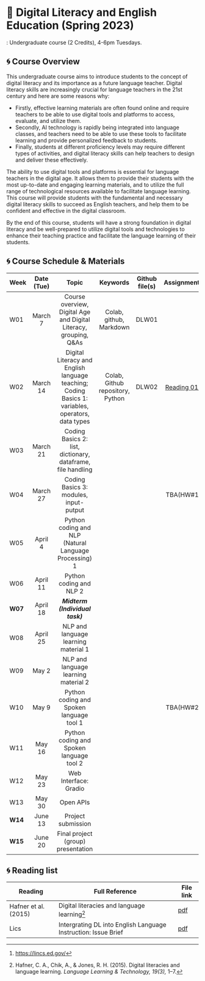 # 🌱 Digital Literacy and English Education (Spring 2023)

: Undergraduate course (2 Credits), 4-6pm Tuesdays.

## 🌀 Course Overview

This undergraduate course aims to introduce students to the concept of digital literacy and its importance as a future language teacher. Digital literacy skills are increasingly crucial for language teachers in the 21st century and here are some reasons why:

- Firstly, effective learning materials are often found online and require teachers to be able to use digital tools and platforms to access, evaluate, and utilize them.  
- Secondly, AI technology is rapidly being integrated into language classes, and teachers need to be able to use these tools to facilitate learning and provide personalized feedback to students. 
- Finally, students at different proficiency levels may require different types of activities, and digital literacy skills can help teachers to design and deliver these effectively.

The ability to use digital tools and platforms is essential for language teachers in the digital age. It allows them to provide their students with the most up-to-date and engaging learning materials, and to utilize the full range of technological resources available to facilitate language learning. This course will provide students with the fundamental and necessary digital literacy skills to succeed as English teachers, and help them to be confident and effective in the digital classroom. 

By the end of this course, students will have a strong foundation in digital literacy and be well-prepared to utilize digital tools and technologies to enhance their teaching practice and facilitate the language learning of their students.

## 🌀 Course Schedule & Materials

|Week|Date (Tue)|Topic| Keywords | Github file(s)|Assignments|
|--|:--:|:--:|:--:|:--:|:--:|
|W01|March 7 |Course overview, Digital Age and Digital Literacy, grouping, Q&As |Colab, github, Markdown | DLW01| |  
|W02|March 14|Digital Literacy and English language teaching; Coding Basics 1: variables, operators, data types|Colab, Github repository, Python| DLW02|[Reading 01](https://www.researchgate.net/publication/285926202_Digital_literacies_and_language_learning)[^1]|
|W03|March 21|Coding Basics 2: list, dictionary, dataframe, file handling||||
|W04|March 27|Coding Basics 3: modules, input-putput|||TBA(HW#1)|
|W05|April 4|Python coding and NLP (Natural Language Processing) 1 ||||
|W06|April 11|Python coding and NLP 2|||
|**W07**|April 18|**_Midterm (Individual task)_**||||
|W08|April 25|NLP and language learning material 1||||
|W09|May 2|NLP and language learning material 2||||
|W10|May 9|Python coding and Spoken language tool 1|||TBA(HW#2)|
|W11|May 16|Python coding and Spoken language tool 2||||
|W12|May 23|Web Interface: Gradio||||
|W13|May 30|Open APIs||||
|**W14**|June 13|Project submission||||
|**W15**|June 20|Final project (group) presentation||||

## 🌀 Reading list

|Reading|Full Reference|File link|
|--|--|--|
|Hafner et al. (2015)|Digital literacies and language learning[^2] |[pdf](https://www.researchgate.net/publication/285926202_Digital_literacies_and_language_learning)|
|Lics|Intergrating DL into English Language Instruction: Issue Brief|[pdf](https://lincs.ed.gov/sites/default/files/ELL_Digital_Literacy_508.pdf)|  

[^1]: https://lincs.ed.gov/
[^2]: Hafner, C. A., Chik, A., & Jones, R. H. (2015). Digital literacies and language learning. _Language Learning & Technology, 19(3),_ 1–7.
